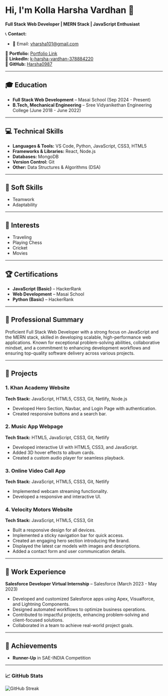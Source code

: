 # Hi, I'm Kolla Harsha Vardhan 👋

**Full Stack Web Developer | MERN Stack | JavaScript Enthusiast**

📞 **Contact:**  
- 📧 Email: vharsha101@gmail.com 

📌 **Portfolio:** [Portfolio Link](#)  
📌 **LinkedIn:** [k-harsha-vardhan-378884220](#)  
📌 **GitHub:** [Harsha0987](https://github.com/Harsha0987)

---

## 🎓 Education

- **Full Stack Web Development** – Masai School (Sep 2024 - Present)  
- **B.Tech, Mechanical Engineering** – Sree Vidyanikethan Engineering College (June 2018 - June 2022)

---

## 💻 Technical Skills

- **Languages & Tools:** VS Code, Python, JavaScript, CSS3, HTML5
- **Frameworks & Libraries:** React, Node.js
- **Databases:** MongoDB
- **Version Control:** Git
- **Other:** Data Structures & Algorithms (DSA)

---

## 🧠 Soft Skills

- Teamwork  
- Adaptability

---

## 🌟 Interests

- Traveling  
- Playing Chess  
- Cricket  
- Movies

---

## 🏆 Certifications

- **JavaScript (Basic)** – HackerRank  
- **Web Development** – Masai School  
- **Python (Basic)** – HackerRank

---

## 📖 Professional Summary

Proficient Full Stack Web Developer with a strong focus on JavaScript and the MERN stack, skilled in developing scalable, high-performance web applications. Known for exceptional problem-solving abilities, collaborative mindset, and a commitment to enhancing development workflows and ensuring top-quality software delivery across various projects.

---

## 🚀 Projects

### **1. Khan Academy Website**  
**Tech Stack:** JavaScript, HTML5, CSS3, Git, Netlify, Node.js
- Developed Hero Section, Navbar, and Login Page with authentication.
- Created responsive buttons and a search bar.

### **2. Music App Webpage**  
**Tech Stack:** HTML5, JavaScript, CSS3, Git, Netlify
- Developed interactive UI with HTML5, CSS3, and JavaScript.
- Added 3D hover effects to album cards.
- Created a custom audio player for seamless playback.

### **3. Online Video Call App**  
**Tech Stack:** JavaScript, HTML5, CSS3, Git, Netlify
- Implemented webcam streaming functionality.
- Developed a responsive and interactive UI.

### **4. Velocity Motors Website**  
**Tech Stack:** JavaScript, HTML5, CSS3, Git
- Built a responsive design for all devices.
- Implemented a sticky navigation bar for quick access.
- Created an engaging hero section introducing the brand.
- Displayed the latest car models with images and descriptions.
- Added a contact form and user communication details.

---

## 💼 Work Experience

**Salesforce Developer Virtual Internship** – Salesforce (March 2023 - May 2023)
- Developed and customized Salesforce apps using Apex, Visualforce, and Lightning Components.
- Designed automated workflows to optimize business operations.
- Contributed to impactful projects, enhancing problem-solving and client-focused solutions.
- Collaborated in a team to achieve real-world project goals.

---

## 🏅 Achievements

- **Runner-Up** in SAE-INDIA Competition

---

### 📈 GitHub Stats

![GitHub Streak](https://github-readme-streak-stats.herokuapp.com/?user=Harsha0987&theme=dark)

